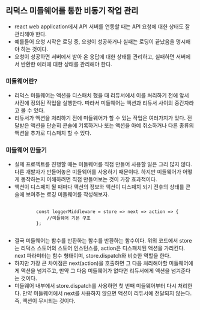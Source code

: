 ## 리덕스 미들웨어를 통한 비동기 작업 관리

- react web application에서 API 서버를 연동할 때는 API 요청에 대한 상태도 잘 관리해야 한다.
- 예를들어 요청 시작은 로딩 중, 요청이 성공하거나 실패는 로딩이 끝났음을 명시해야 하는 것이다.
- 요청이 성공하면 서버에서 받아 온 응답에 대한 상태를 관리하고, 실패하면 서버에서 반환한 에러에 대한 상태를 관리해야 한다.

### 미들웨어란?

- 리덕스 미들웨어는 액션을 디스패치 했을 때 리듀서에서 이를 처리하기 전에 앞서 사전에 정의된 작업을 실행한다. 따라서 미들웨어는 액션과 리듀서 사이의 중간자라고 볼 수 있다.
- 리듀서가 액션을 처리하기 전에 미들웨어가 할 수 있는 작업은 여러가지가 있다. 전달받은 액션을 단순히 콘솔에 기록하거나 또는 액션을 아예 취소하거나 다른 종류의 액션을 추가로 디스패치 할 수 있다.

### 미들웨어 만들기

- 실제 프로젝트를 진행할 때는 미들웨어를 직접 만들어 사용할 일은 그리 많지 않다. 다른 개발자가 만들어놓은 미들웨어를 사용하기 때문이다. 하지만 미들웨어가 어떻게 동작하는지 이해하려면 직접 만들어보는 것이 가장 효과적이다.
- 액션이 디스패치 될 때마다 액션의 정보와 액션이 디스패치 되기 전후의 상태를 콘솔에 보여주는 로깅 미들웨어를 작성해보자.
  <pre>
      <code>
          const loggerMiddleware = store => next => action => {
              //미들웨어 기본 구조
          };
      </code>
  </pre>
- 결국 미들웨어는 함수를 반환하는 함수를 반환하는 함수이다. 위의 코드에서 store는 리덕스 스토어의 스토어 인스턴스를, action은 디스패치된 액션을 가리킨다. next 파라미터는 함수 형태이며, store.dispatch와 비슷한 역할을 한다.
- 하지만 가장 큰 차이점은 next(action)을 호출하면 그 다음 처리해야할 미들웨어에게 액션을 넘겨주고, 만약 그 다음 미들웨어가 없다면 리듀서에게 액션을 넘겨준다는 것이다.
- 미들웨어 내부에서 store.dispatch를 사용하면 첫 번째 미들웨어부터 다시 처리한다. 만약 미들웨어에서 next를 사용하지 않으면 액션이 리듀서에 전달되지 않는다. 즉, 액션이 무시되는 것이다.
